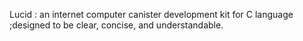 Lucid : an internet computer canister development kit for C language ;designed to be clear, concise, and understandable.

